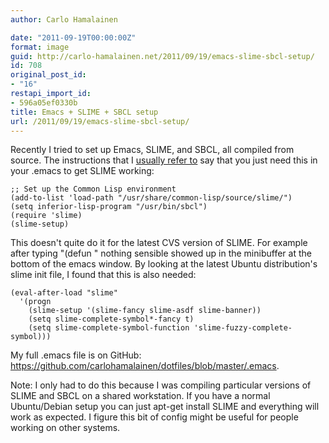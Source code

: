 ```yaml
---
author: Carlo Hamalainen

date: "2011-09-19T00:00:00Z"
format: image
guid: http://carlo-hamalainen.net/2011/09/19/emacs-slime-sbcl-setup/
id: 708
original_post_id:
- "16"
restapi_import_id:
- 596a05ef0330b
title: Emacs + SLIME + SBCL setup
url: /2011/09/19/emacs-slime-sbcl-setup/
---
```

Recently I tried to set up Emacs, SLIME, and SBCL, all compiled from source. The instructions that I [usually refer to](http://functionalrants.wordpress.com/2008/09/06/how-to-set-up-emacs-slime-sbcl-under-gnulinux/) say that you just need this in your .emacs to get SLIME working:

    ;; Set up the Common Lisp environment
    (add-to-list 'load-path "/usr/share/common-lisp/source/slime/")
    (setq inferior-lisp-program "/usr/bin/sbcl")
    (require 'slime)
    (slime-setup)

This doesn't quite do it for the latest CVS version of SLIME. For example after typing "(defun " nothing sensible showed up in the minibuffer at the bottom of the emacs window. By looking at the latest Ubuntu distribution's slime init file, I found that this is also needed:

    (eval-after-load "slime"
      '(progn
        (slime-setup '(slime-fancy slime-asdf slime-banner))
        (setq slime-complete-symbol*-fancy t)
        (setq slime-complete-symbol-function 'slime-fuzzy-complete-symbol)))

My full .emacs file is on GitHub: <https://github.com/carlohamalainen/dotfiles/blob/master/.emacs>.

Note: I only had to do this because I was compiling particular versions of SLIME and SBCL on a shared workstation. If you have a normal Ubuntu/Debian setup you can just apt-get install SLIME and everything will work as expected. I figure this bit of config might be useful for people working on other systems.
